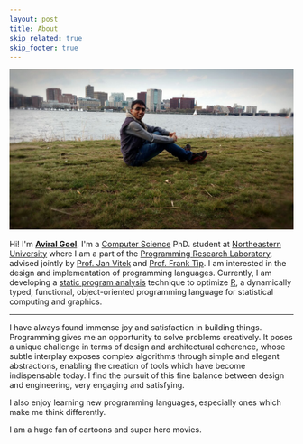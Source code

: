```yaml
---
layout: post
title: About
skip_related: true
skip_footer: true
---
```


![Me](/static/me.jpg "Me, on the banks of Charles River.")

Hi! I'm **[Aviral Goel](http://aviral.io/about)**. I'm a [Computer Science](http://www.ccis.northeastern.edu/) PhD. student at [Northeastern University](http://www.northeastern.edu/) where I am a part of the [Programming Research Laboratory](http://prl.ccs.neu.edu/), advised jointly by [Prof. Jan Vitek](http://www.janvitek.org) and [Prof. Frank Tip](http://www.franktip.org/). I am interested in the design and implementation of programming languages. Currently, I am developing a [static program analysis](https://en.wikipedia.org/wiki/Static_program_analysis) technique to optimize [R](https://www.r-project.org/about.html), a dynamically typed, functional, object-oriented programming language for statistical computing and graphics.

---

I have always found immense joy and satisfaction in building things. Programming gives me an opportunity to solve problems creatively. It poses a unique challenge in terms of design and architectural coherence, whose subtle interplay exposes complex algorithms through simple and elegant abstractions, enabling the creation of tools which have become indispensable today. I find the pursuit of this fine balance between design and engineering, very engaging and satisfying.

I also enjoy learning new programming languages, especially ones which make me think differently.

I am a huge fan of cartoons and super hero movies.

